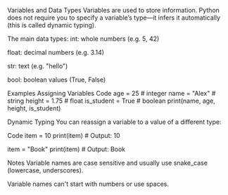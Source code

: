 Variables and Data Types
Variables are used to store information. Python does not require you to specify a variable’s type—it infers it automatically (this is called dynamic typing).

The main data types:
int: whole numbers (e.g. 5, 42)

float: decimal numbers (e.g. 3.14)

str: text (e.g. "hello")

bool: boolean values (True, False)

Examples
Assigning Variables
Code
age = 25 # integer
name = "Alex" # string
height = 1.75 # float
is_student = True # boolean
print(name, age, height, is_student)

Dynamic Typing
You can reassign a variable to a value of a different type:

Code
item = 10
print(item) # Output: 10

item = "Book"
print(item) # Output: Book

Notes
Variable names are case sensitive and usually use snake_case (lowercase, underscores).

Variable names can't start with numbers or use spaces.
